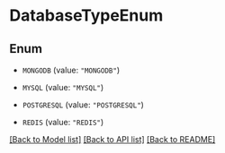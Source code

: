 # DatabaseTypeEnum

## Enum


* `MONGODB` (value: `"MONGODB"`)

* `MYSQL` (value: `"MYSQL"`)

* `POSTGRESQL` (value: `"POSTGRESQL"`)

* `REDIS` (value: `"REDIS"`)


[[Back to Model list]](../README.md#documentation-for-models) [[Back to API list]](../README.md#documentation-for-api-endpoints) [[Back to README]](../README.md)


